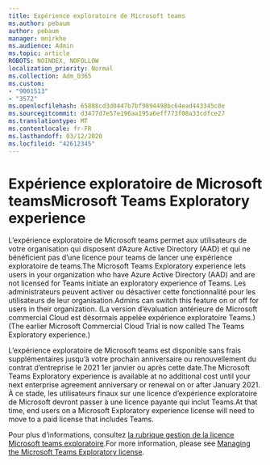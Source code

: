 ```yaml
---
title: Expérience exploratoire de Microsoft teams
ms.author: pebaum
author: pebaum
manager: mnirkhe
ms.audience: Admin
ms.topic: article
ROBOTS: NOINDEX, NOFOLLOW
localization_priority: Normal
ms.collection: Adm_O365
ms.custom:
- "9001513"
- "3572"
ms.openlocfilehash: 65888cd3d0447b7bf9894498bc64ead443345c8e
ms.sourcegitcommit: d3477d7e57e196aa195a6eff773f08a33cdfce27
ms.translationtype: MT
ms.contentlocale: fr-FR
ms.lasthandoff: 03/12/2020
ms.locfileid: "42612345"
---
```

# <a name="microsoft-teams-exploratory-experience"></a><span data-ttu-id="0e282-102">Expérience exploratoire de Microsoft teams</span><span class="sxs-lookup"><span data-stu-id="0e282-102">Microsoft Teams Exploratory experience</span></span>

<span data-ttu-id="0e282-103">L’expérience exploratoire de Microsoft teams permet aux utilisateurs de votre organisation qui disposent d’Azure Active Directory (AAD) et qui ne bénéficient pas d’une licence pour teams de lancer une expérience exploratoire de teams.</span><span class="sxs-lookup"><span data-stu-id="0e282-103">The Microsoft Teams Exploratory experience lets users in your organization who have Azure Active Directory (AAD) and are not licensed for Teams initiate an exploratory experience of Teams.</span></span> <span data-ttu-id="0e282-104">Les administrateurs peuvent activer ou désactiver cette fonctionnalité pour les utilisateurs de leur organisation.</span><span class="sxs-lookup"><span data-stu-id="0e282-104">Admins can switch this feature on or off for users in their organization.</span></span> <span data-ttu-id="0e282-105">(La version d’évaluation antérieure de Microsoft commercial Cloud est désormais appelée expérience exploratoire Teams.)</span><span class="sxs-lookup"><span data-stu-id="0e282-105">(The earlier Microsoft Commercial Cloud Trial is now called The Teams Exploratory experience.)</span></span>

<span data-ttu-id="0e282-106">L’expérience exploratoire de Microsoft teams est disponible sans frais supplémentaires jusqu’à votre prochain anniversaire ou renouvellement du contrat d’entreprise le 2021 1er janvier ou après cette date.</span><span class="sxs-lookup"><span data-stu-id="0e282-106">The Microsoft Teams Exploratory experience is available at no additional cost until your next enterprise agreement anniversary or renewal on or after January 2021.</span></span> <span data-ttu-id="0e282-107">À ce stade, les utilisateurs finaux sur une licence d’expérience exploratoire de Microsoft devront passer à une licence payante qui inclut Teams.</span><span class="sxs-lookup"><span data-stu-id="0e282-107">At that time, end users on a Microsoft Exploratory experience license will need to move to a paid license that includes Teams.</span></span>

<span data-ttu-id="0e282-108">Pour plus d’informations, consultez [la rubrique gestion de la licence Microsoft teams exploratoire](https://docs.microsoft.com/microsoftteams/teams-exploratory/).</span><span class="sxs-lookup"><span data-stu-id="0e282-108">For more information, please see [Managing the Microsoft Teams Exploratory license](https://docs.microsoft.com/microsoftteams/teams-exploratory/).</span></span>
